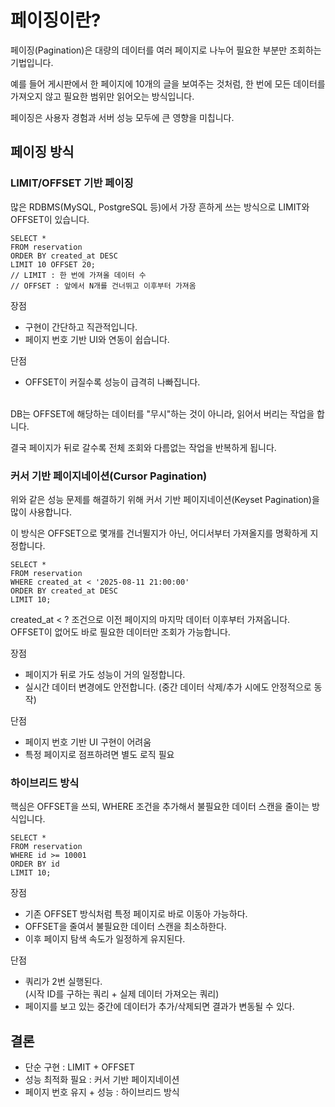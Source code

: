 # 페이징이란?
페이징(Pagination)은 대량의 데이터를 여러 페이지로 나누어 필요한 부분만 조회하는 기법입니다.

예를 들어 게시판에서 한 페이지에 10개의 글을 보여주는 것처럼, 한 번에 모든 데이터를 가져오지 않고 필요한 범위만 읽어오는 방식입니다.

페이징은 사용자 경험과 서버 성능 모두에 큰 영향을 미칩니다.

## 페이징 방식
### LIMIT/OFFSET 기반 페이징
많은 RDBMS(MySQL, PostgreSQL 등)에서 가장 흔하게 쓰는 방식으로 LIMIT와 OFFSET이 있습니다.

    SELECT * 
    FROM reservation
    ORDER BY created_at DESC
    LIMIT 10 OFFSET 20;
    // LIMIT : 한 번에 가져올 데이터 수
    // OFFSET : 앞에서 N개를 건너뛰고 이후부터 가져옴
장점
- 구현이 간단하고 직관적입니다.
- 페이지 번호 기반 UI와 연동이 쉽습니다.

단점
- OFFSET이 커질수록 성능이 급격히 나빠집니다.

<br>DB는 OFFSET에 해당하는 데이터를 "무시"하는 것이 아니라, 읽어서 버리는 작업을 합니다.

결국 페이지가 뒤로 갈수록 전체 조회와 다름없는 작업을 반복하게 됩니다.

### 커서 기반 페이지네이션(Cursor Pagination)
위와 같은 성능 문제를 해결하기 위해 커서 기반 페이지네이션(Keyset Pagination)을 많이 사용합니다.

이 방식은 OFFSET으로 몇개를 건너뛸지가 아닌, 어디서부터 가져올지를 명확하게 지정합니다.

    SELECT * 
    FROM reservation
    WHERE created_at < '2025-08-11 21:00:00'
    ORDER BY created_at DESC
    LIMIT 10;
created_at < ? 조건으로 이전 페이지의 마지막 데이터 이후부터 가져옵니다.
<br>OFFSET이 없어도 바로 필요한 데이터만 조회가 가능합니다.

장점
- 페이지가 뒤로 가도 성능이 거의 일정합니다.
- 실시간 데이터 변경에도 안전합니다. (중간 데이터 삭제/추가 시에도 안정적으로 동작)

단점
- 페이지 번호 기반 UI 구현이 어려움
- 특정 페이지로 점프하려면 별도 로직 필요

### 하이브리드 방식
핵심은 OFFSET을 쓰되, WHERE 조건을 추가해서 불필요한 데이터 스캔을 줄이는 방식입니다.

    SELECT *
    FROM reservation
    WHERE id >= 10001
    ORDER BY id
    LIMIT 10;
장점
- 기존 OFFSET 방식처럼 특정 페이지로 바로 이동아 가능하다.
- OFFSET을 줄여서 불필요한 데이터 스캔을 최소하한다.
- 이후 페이지 탐색 속도가 일정하게 유지된다.

단점
- 쿼리가 2번 실행된다.
<br>(시작 ID를 구하는 쿼리 + 실제 데이터 가져오는 쿼리)
- 페이지를 보고 있는 중간에 데이터가 추가/삭제되면 결과가 변동될 수 있다.

## 결론
- 단순 구현 : LIMIT + OFFSET
- 성능 최적화 필요 : 커서 기반 페이지네이션
- 페이지 번호 유지 + 성능 : 하이브리드 방식